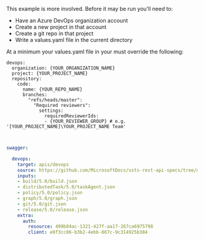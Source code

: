 
This example is more involved. Before it may be run you'll need to: 

* Have an Azure DevOps organization account
* Create a new project in that account
* Create a git repo in that project
* Write a values.yaml file in the current directory

At a minimum your values.yaml file in your must override the following:

```
devops:
  organization: {YOUR_ORGANIZATION_NAME}
  project: {YOUR_PROJECT_NAME}
  repository:
    code:
      name: {YOUR_REPO_NAME}
      branches:
        "refs/heads/master":
          "Required reviewers":
            settings:
              requiredReviewerIds:
              - {YOUR_REVIEWER_GROUP} # e.g. '[YOUR_PROJECT_NAME]\YOUR_PROJECT_NAME Team'
```

``` yaml


swagger:

  devops:
    target: apis/devops
    source: https://github.com/MicrosoftDocs/vsts-rest-api-specs/tree/master/specification/
    inputs: 
    - build/5.0/build.json
    - distributedTask/5.0/taskAgent.json
    - policy/5.0/policy.json
    - graph/5.0/graph.json
    - git/5.0/git.json
    - release/5.0/release.json
    extra:
      auth:
        resource: 499b84ac-1321-427f-aa17-267ca6975798
        client: e8f3cc86-b3b2-4ebb-867c-9c314925b384
```

